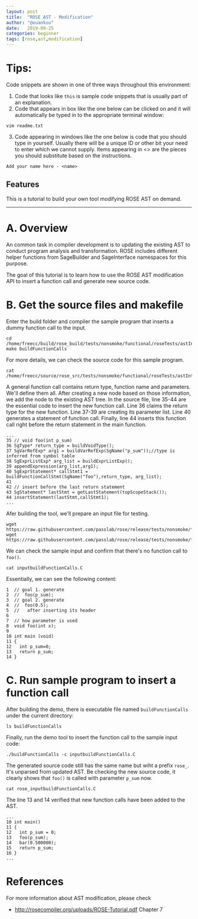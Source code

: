 ```yaml
---
layout: post
title:  "ROSE AST - Modification"
author: "@ouankou"
date:   2019-09-25
categories: beginner
tags: [rose,ast,modification]
---
```


# Tips:

Code snippets are shown in one of three ways throughout this environment:

1. Code that looks like `this` is sample code snippets that is usually part of an explanation.
2. Code that appears in box like the one below can be clicked on and it will automatically be typed in to the appropriate terminal window:
```.term1
vim readme.txt
```

3. Code appearing in windows like the one below is code that you should type in yourself. Usually there will be a unique ID or other bit your need to enter which we cannot supply. Items appearing in <> are the pieces you should substitute based on the instructions.
```
Add your name here - <name>
```

## Features
This is a tutorial to build your own tool modifying ROSE AST on demand.

---

# A. Overview
An common task in compiler development is to updating the existing AST to conduct program analysis and transformation. ROSE includes different helper functions from SageBuilder and SageInterface namespaces for this purpose.

The goal of this tutorial is to learn how to use the ROSE AST modification API to insert a function call and generate new source code. 

# B. Get the source files and makefile

Enter the build folder and compiler the sample program that inserts a dummy function call to the input.

```.term1
cd /home/freecc/build/rose_build/tests/nonsmoke/functional/roseTests/astInterfaceTests/
make buildFunctionCalls
```

For more details, we can check the source code for this sample program.

```.term1
cat /home/freecc/source/rose_src/tests/nonsmoke/functional/roseTests/astInterfaceTests/buildFunctionCalls.C
```

A general function call contains return type, function name and parameters. We'll define them all. After creating a new node based on those information, we add the node to the existing AST tree.
In the source file, line 35-44 are the essential code to insert the new function call. Line 36 claims the return type for the new function. Line 37-39 are creating its parameter list. Line 40 generates a statement of function call. Finally, line 44 inserts this function call right before the return statement in the main function.

```
...
35 // void foo(int p_sum)
36 SgType* return_type = buildVoidType();
37 SgVarRefExp* arg1 = buildVarRefExp(SgName("p_sum"));//type is inferred from symbol table
38 SgExprListExp* arg_list = buildExprListExp();
39 appendExpression(arg_list,arg1);
40 SgExprStatement* callStmt1 = buildFunctionCallStmt(SgName("foo"),return_type, arg_list);
41
42 // insert before the last return statement
43 SgStatement* lastStmt = getLastStatement(topScopeStack());
44 insertStatement(lastStmt,callStmt1);
...
```

Afer building the tool, we'll prepare an input file for testing.
     
```.term1
wget https://raw.githubusercontent.com/passlab/rose/release/tests/nonsmoke/functional/roseTests/astInterfaceTests/inputbuildFunctionCalls.C
wget https://raw.githubusercontent.com/passlab/rose/release/tests/nonsmoke/functional/roseTests/astInterfaceTests/inputbuildFunctionCalls.h
```
We can check the sample input and confirm that there's no function call to ```foo()```.

```.term1
cat inputbuildFunctionCalls.C
```
Essentially, we can see the following content:

```
1  // goal 1. generate
2  //  foo(p_sum);
3  // goal 2. generate
4  //  foo(0.5);
5  //   after inserting its header
6 
7  // how parameter is used
8  void foo(int x);
9
10 int main (void)
11 {
12   int p_sum=0;
13   return p_sum;
14 }
```

# C. Run sample program to insert a function call


After building the demo, there is executable file named ```buildFunctionCalls``` under the current directory:
```.term1
ls buildFunctionCalls
```

Finally, run the demo tool to insert the function call to the sample  input code:

```.term1
./buildFunctionCalls -c inputbuildFunctionCalls.C
```
The generated source code still has the same name but wiht a prefix ```rose_```. It's unparsed from updated AST.
Be checking the new source code, it clearly shows that ```foo()``` is called with parameter ```p_sum``` now.

```.term1
cat rose_inputbuildFunctionCalls.C
```

The line 13 and 14 verified that new function calls have been added to the AST.

```
...
10 int main()
11 {
12   int p_sum = 0;
13   foo(p_sum);
14   bar(0.500000);
15   return p_sum;
16 }
...
```


# References

For more information about AST modification, please check
* http://rosecompiler.org/uploads/ROSE-Tutorial.pdf Chapter 7
